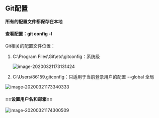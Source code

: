 ## Git配置

**所有的配置文件都保存在本地**



#### 查看配置：git config -l



Git相关的配置文件位置：

1. C:\Program Files\Git\etc\gitconfig：系统级

   ![image-20200321173131424](C:\Users\86159\AppData\Roaming\Typora\typora-user-images\image-20200321173131424.png)

2. C:\Users\86159\.gitconfig：只适用于当前登录用户的配置  --global 全局

![image-20200321173340333](C:\Users\86159\AppData\Roaming\Typora\typora-user-images\image-20200321173340333.png)



#### **==设置用户名和邮箱==**

![image-20200321174300509](C:\Users\86159\AppData\Roaming\Typora\typora-user-images\image-20200321174300509.png)
